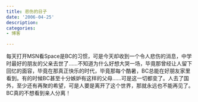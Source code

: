 ```yaml
---
title: 悲伤的日子
date: '2006-04-25'
description:
categories:
- 博客

---
```

每天打开MSN看Space是BC的习惯，可是今天却收到一个令人悲伤的消息，中学时最好的朋友的父亲去世了……不知道为什么好想大哭一场，毕竟那曾经让人留下回忆的面容，毕竟在那真正快乐的时代，毕竟那每个酷暑，BC总能在好朋友家里看到。有的时候BC甚至十分嫉妒有这样的父母……可是这一切都变了。人去了国外，至少还有再聚的希望，可是人要是离开了这个世界，那就永远也不能再见了。BC真的不想看到亲人分离！
